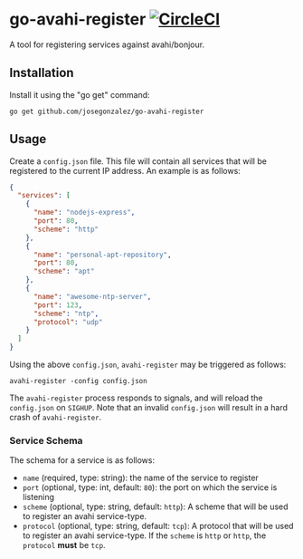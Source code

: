 # go-avahi-register [![CircleCI](https://circleci.com/gh/josegonzalez/go-avahi-register.svg?style=svg)](https://circleci.com/gh/josegonzalez/go-avahi-register)

A tool for registering services against avahi/bonjour.

## Installation

Install it using the "go get" command:

    go get github.com/josegonzalez/go-avahi-register

## Usage

Create a `config.json` file. This file will contain all services that will be registered to the current IP address. An example is as follows:

```json
{
  "services": [
    {
      "name": "nodejs-express",
      "port": 80,
      "scheme": "http"
    },
    {
      "name": "personal-apt-repository",
      "port": 80,
      "scheme": "apt"
    },
    {
      "name": "awesome-ntp-server",
      "port": 123,
      "scheme": "ntp",
      "protocol": "udp"
    }
  ]
}
```

Using the above `config.json`, `avahi-register` may be triggered as follows:

```shell
avahi-register -config config.json
```

The `avahi-register` process responds to signals, and will reload the `config.json` on `SIGHUP`. Note that an invalid `config.json` will result in a hard crash of `avahi-register`.

### Service Schema

The schema for a service is as follows:

- `name` (required, type: string): the name of the service to register
- `port` (optional, type: int, default: `80`): the port on which the service is listening
- `scheme` (optional, type: string, default: `http`): A scheme that will be used to register an avahi service-type.
- `protocol` (optional, type: string, default: `tcp`): A protocol that will be used to register an avahi service-type. If the `scheme` is `http` or `http`, the `protocol` **must** be `tcp`.
